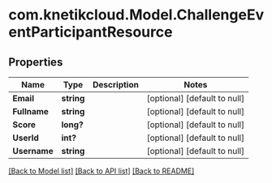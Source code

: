 # com.knetikcloud.Model.ChallengeEventParticipantResource
## Properties

Name | Type | Description | Notes
------------ | ------------- | ------------- | -------------
**Email** | **string** |  | [optional] [default to null]
**Fullname** | **string** |  | [optional] [default to null]
**Score** | **long?** |  | [optional] [default to null]
**UserId** | **int?** |  | [optional] [default to null]
**Username** | **string** |  | [optional] [default to null]

[[Back to Model list]](../README.md#documentation-for-models) [[Back to API list]](../README.md#documentation-for-api-endpoints) [[Back to README]](../README.md)

